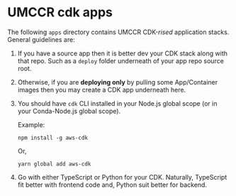 # UMCCR cdk apps

The following `apps` directory contains UMCCR CDK-_rised_ application stacks. General guidelines are:

1. If you have a source app then it is better dev your CDK stack along with that repo. Such as a `deploy` folder underneath of your app repo source root.

2. Otherwise, if you are **deploying only** by pulling some App/Container images then you may create a CDK app underneath here.

3. You should have `cdk` CLI installed in your Node.js global scope (or in your Conda-Node.js global scope). 
 
    Example:
    
    ```commandline
    npm install -g aws-cdk
    ```
    
    Or,
    
    ```commandline
    yarn global add aws-cdk
    ```

4. Go with either TypeScript or Python for your CDK. Naturally, TypeScript fit better with frontend code and, Python suit better for backend.
